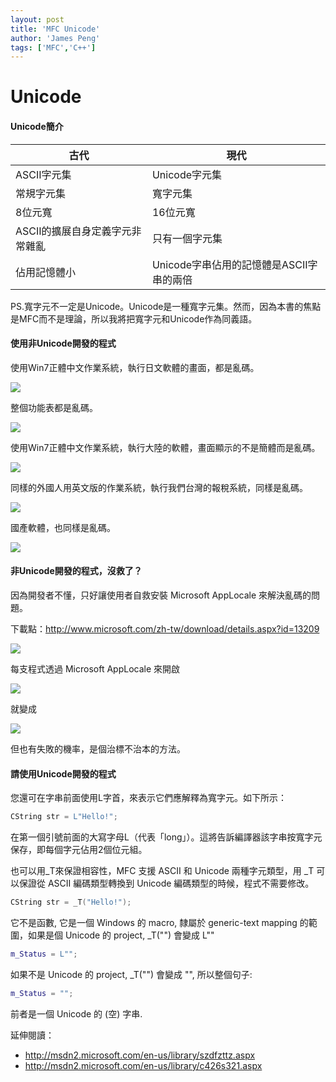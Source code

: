 ```yaml
---
layout: post
title: 'MFC Unicode'
author: 'James Peng'
tags: ['MFC','C++']
---
```



# Unicode

#### Unicode簡介


| 古代 | 現代 |
| -- | -- |
| ASCII字元集 | Unicode字元集 |
| 常規字元集 | 寬字元集 |
| 8位元寬 | 16位元寬 |
| ASCII的擴展自身定義字元非常雜亂 | 只有一個字元集 |
| 佔用記憶體小 | Unicode字串佔用的記憶體是ASCII字串的兩倍 |


PS.寬字元不一定是Unicode。Unicode是一種寬字元集。然而，因為本書的焦點是MFC而不是理論，所以我將把寬字元和Unicode作為同義語。

#### 使用非Unicode開發的程式

使用Win7正體中文作業系統，執行日文軟體的畫面，都是亂碼。

![](http://i.imgur.com/gE2jcvV.jpg)

整個功能表都是亂碼。

![](http://i.imgur.com/hNMRfV4.jpg)

使用Win7正體中文作業系統，執行大陸的軟體，畫面顯示的不是簡體而是亂碼。

![](http://i.imgur.com/HjbntTu.png)

同樣的外國人用英文版的作業系統，執行我們台灣的報稅系統，同樣是亂碼。

![](http://i.imgur.com/VcgP2wI.png)

國產軟體，也同樣是亂碼。

![](http://i.imgur.com/LSvkLFn.jpg)

#### 非Unicode開發的程式，沒救了？

因為開發者不懂，只好讓使用者自救安裝 Microsoft AppLocale 來解決亂碼的問題。

下載點：http://www.microsoft.com/zh-tw/download/details.aspx?id=13209

![](http://i.imgur.com/w7Hm1Dq.gif)

每支程式透過 Microsoft AppLocale 來開啟

![](http://i.imgur.com/HjbntTu.png)

就變成

![](http://i.imgur.com/gadEZkn.png)

但也有失敗的機率，是個治標不治本的方法。



#### 請使用Unicode開發的程式



您還可在字串前面使用L字首，來表示它們應解釋為寬字元。如下所示：

~~~Cpp
CString str = L"Hello!";
~~~

在第一個引號前面的大寫字母L（代表「long」）。這將告訴編譯器該字串按寬字元保存，即每個字元佔用2個位元組。


也可以用_T來保證相容性，MFC 支援 ASCII 和 Unicode 兩種字元類型，用 _T 可以保證從 ASCII 編碼類型轉換到 Unicode 編碼類型的時候，程式不需要修改。

~~~Cpp
CString str = _T("Hello!");
~~~

它不是函數, 它是一個 Windows 的 macro, 隸屬於 generic-text mapping 的範圍，如果是個 Unicode 的 project, _T("") 會變成 L""

~~~Cpp
m_Status = L"";
~~~

如果不是 Unicode 的 project, _T("") 會變成 "", 所以整個句子:

~~~Cpp
m_Status = ""; 
~~~

前者是一個 Unicode 的 (空) 字串.


延伸閱讀：
* http://msdn2.microsoft.com/en-us/library/szdfzttz.aspx
* http://msdn2.microsoft.com/en-us/library/c426s321.aspx
